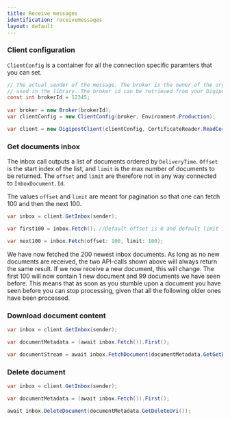 ```yaml
---
title: Receive messages
identification: receivemessages
layout: default
---
```


### Client configuration

`ClientConfig` is a container for all the connection specific paramters that you can set.

```csharp
// The actual sender of the message. The broker is the owner of the organization certificate 
// used in the library. The broker id can be retrieved from your Digipost organization account.
const int brokerId = 12345;
            
var broker = new Broker(brokerId);
var clientConfig = new ClientConfig(broker, Environment.Production);

var client = new DigipostClient(clientConfig, CertificateReader.ReadCertificate());
```

### Get documents inbox

The inbox call outputs a list of documents ordered by `DeliveryTime`. `Offset` is the start index of the list, and `limit` is the max number of documents to be returned. The `offset` and `limit` are therefore not in any way connected to `InboxDocument.Id`. 

The values `offset` and `limit` are meant for pagination so that one can fetch 100 and then the next 100. 


```csharp
var inbox = client.GetInbox(sender);

var first100 = inbox.Fetch(); //Default offset is 0 and default limit is 100

var next100 = inbox.Fetch(offset: 100, limit: 100);
```

We have now fetched the 200 newest inbox documents. As long as no new documents are received, the two API-calls shown above will always return the same result. If we now receive a new document, this will change. The first 100 will now contain 1 new document and 99 documents we have seen before. This means that as soon as you stumble upon a document you have seen before you can stop processing, given that all the following older ones have been processed. 

### Download document content

```csharp
var inbox = client.GetInbox(sender);

var documentMetadata = (await inbox.Fetch()).First();

var documentStream = await inbox.FetchDocument(documentMetadata.GetGetDocumentContentUri());
```

### Delete document

```csharp
var inbox = client.GetInbox(sender);

var documentMetadata = (await inbox.Fetch()).First();

await inbox.DeleteDocument(documentMetadata.GetDeleteUri());
```
